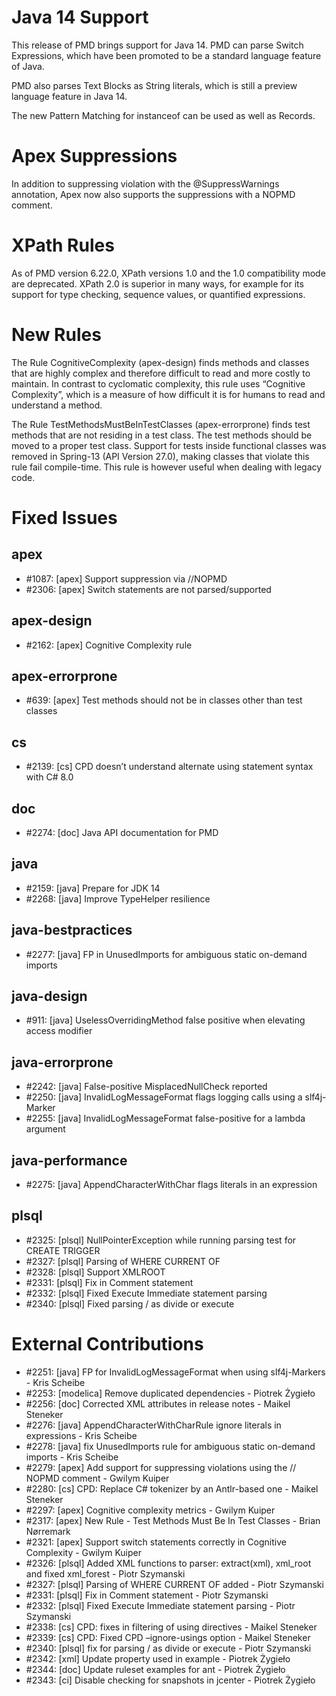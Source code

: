 # Java 14 Support

This release of PMD brings support for Java 14. PMD can parse Switch Expressions, which have been promoted to be a standard language feature of Java.

PMD also parses Text Blocks as String literals, which is still a preview language feature in Java 14.

The new Pattern Matching for instanceof can be used as well as Records.

# Apex Suppressions

In addition to suppressing violation with the @SuppressWarnings annotation, Apex now also supports the suppressions with a NOPMD comment.

# XPath Rules

As of PMD version 6.22.0, XPath versions 1.0 and the 1.0 compatibility mode are deprecated. XPath 2.0 is superior in many ways, for example for its support for type checking, sequence values, or quantified expressions.

# New Rules

The Rule CognitiveComplexity (apex-design) finds methods and classes that are highly complex and therefore difficult to read and more costly to maintain. In contrast to cyclomatic complexity, this rule uses “Cognitive Complexity”, which is a measure of how difficult it is for humans to read and understand a method.

The Rule TestMethodsMustBeInTestClasses (apex-errorprone) finds test methods that are not residing in a test class. The test methods should be moved to a proper test class. Support for tests inside functional classes was removed in Spring-13 (API Version 27.0), making classes that violate this rule fail compile-time. This rule is however useful when dealing with legacy code.

# Fixed Issues

## apex
- #1087: [apex] Support suppression via //NOPMD
- #2306: [apex] Switch statements are not parsed/supported

## apex-design
- #2162: [apex] Cognitive Complexity rule

## apex-errorprone
- #639: [apex] Test methods should not be in classes other than test classes

## cs
- #2139: [cs] CPD doesn’t understand alternate using statement syntax with C# 8.0

## doc
- #2274: [doc] Java API documentation for PMD

## java
- #2159: [java] Prepare for JDK 14
- #2268: [java] Improve TypeHelper resilience

## java-bestpractices
- #2277: [java] FP in UnusedImports for ambiguous static on-demand imports

## java-design
- #911: [java] UselessOverridingMethod false positive when elevating access modifier

## java-errorprone
- #2242: [java] False-positive MisplacedNullCheck reported
- #2250: [java] InvalidLogMessageFormat flags logging calls using a slf4j-Marker
- #2255: [java] InvalidLogMessageFormat false-positive for a lambda argument

## java-performance
- #2275: [java] AppendCharacterWithChar flags literals in an expression

## plsql
- #2325: [plsql] NullPointerException while running parsing test for CREATE TRIGGER
- #2327: [plsql] Parsing of WHERE CURRENT OF
- #2328: [plsql] Support XMLROOT
- #2331: [plsql] Fix in Comment statement
- #2332: [plsql] Fixed Execute Immediate statement parsing
- #2340: [plsql] Fixed parsing / as divide or execute

# External Contributions

- #2251: [java] FP for InvalidLogMessageFormat when using slf4j-Markers - Kris Scheibe
- #2253: [modelica] Remove duplicated dependencies - Piotrek Żygieło
- #2256: [doc] Corrected XML attributes in release notes - Maikel Steneker
- #2276: [java] AppendCharacterWithCharRule ignore literals in expressions - Kris Scheibe
- #2278: [java] fix UnusedImports rule for ambiguous static on-demand imports - Kris Scheibe
- #2279: [apex] Add support for suppressing violations using the // NOPMD comment - Gwilym Kuiper
- #2280: [cs] CPD: Replace C# tokenizer by an Antlr-based one - Maikel Steneker
- #2297: [apex] Cognitive complexity metrics - Gwilym Kuiper
- #2317: [apex] New Rule - Test Methods Must Be In Test Classes - Brian Nørremark
- #2321: [apex] Support switch statements correctly in Cognitive Complexity - Gwilym Kuiper
- #2326: [plsql] Added XML functions to parser: extract(xml), xml_root and fixed xml_forest - Piotr Szymanski
- #2327: [plsql] Parsing of WHERE CURRENT OF added - Piotr Szymanski
- #2331: [plsql] Fix in Comment statement - Piotr Szymanski
- #2332: [plsql] Fixed Execute Immediate statement parsing - Piotr Szymanski
- #2338: [cs] CPD: fixes in filtering of using directives - Maikel Steneker
- #2339: [cs] CPD: Fixed CPD –ignore-usings option - Maikel Steneker
- #2340: [plsql] fix for parsing / as divide or execute - Piotr Szymanski
- #2342: [xml] Update property used in example - Piotrek Żygieło
- #2344: [doc] Update ruleset examples for ant - Piotrek Żygieło
- #2343: [ci] Disable checking for snapshots in jcenter - Piotrek Żygieło
